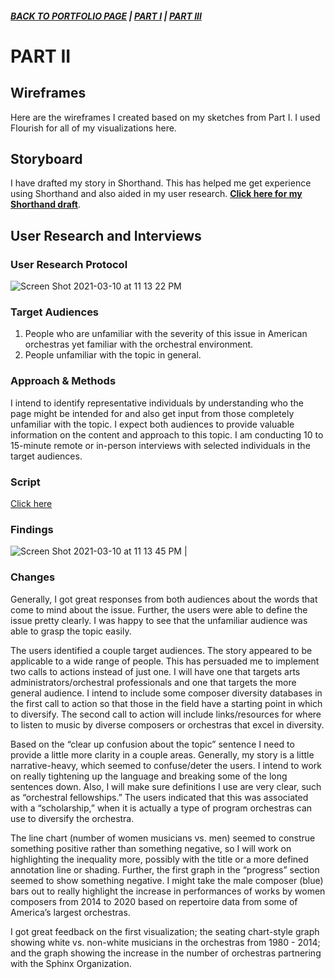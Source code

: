 ##### [**BACK TO PORTFOLIO PAGE**](/portfoliopage_main.md) | [**PART I**](/final_project_GarrettM.md) | [**PART III**](/final_project_III_GarrettM.md)


# PART II

## Wireframes

Here are the wireframes I created based on my sketches from Part I. I used Flourish for all of my visualizations here. 

<div class="flourish-embed flourish-chart" data-src="visualisation/5490978"><script src="https://public.flourish.studio/resources/embed.js"></script></div>

<div class="flourish-embed flourish-parliament" data-src="visualisation/5473114"><script src="https://public.flourish.studio/resources/embed.js"></script></div>

<div class="flourish-embed flourish-chart" data-src="visualisation/5480533"><script src="https://public.flourish.studio/resources/embed.js"></script></div>

<div class="flourish-embed flourish-chart" data-src="visualisation/5492722"><script src="https://public.flourish.studio/resources/embed.js"></script></div>

<div class="flourish-embed flourish-chart" data-src="visualisation/5492226"><script src="https://public.flourish.studio/resources/embed.js"></script></div>

<div class="flourish-embed flourish-chart" data-src="visualisation/5492988"><script src="https://public.flourish.studio/resources/embed.js"></script></div>

## Storyboard
I have drafted my story in Shorthand. This has helped me get experience using Shorthand and also aided in my user research.
[**Click here for my Shorthand draft**](https://preview.shorthand.com/cpN7M2kraAbAWj46).

## User Research and Interviews
### User Research Protocol

![Screen Shot 2021-03-10 at 11 13 22 PM](https://user-images.githubusercontent.com/78331869/110739451-34f44780-81ff-11eb-9360-48ef0d61f510.png)

### Target Audiences
1) People who are unfamiliar with the severity of this issue in American orchestras yet familiar with the orchestral environment.
2) People unfamiliar with the topic in general.

### Approach & Methods
I intend to identify representative individuals by understanding who the page might be intended for and also get input from those completely unfamiliar with the topic. I expect both audiences to provide valuable information on the content and approach to this topic. I am conducting 10 to 15-minute remote or in-person interviews with selected individuals in the target audiences.

### Script
[Click here](/UserResearch_Script.md)

### Findings
 ![Screen Shot 2021-03-10 at 11 13 45 PM](https://user-images.githubusercontent.com/78331869/110739501-505f5280-81ff-11eb-9f0b-ff1aad11c869.png)
                                                                                                                                                                                                                                                         |

### Changes


Generally, I got great responses from both audiences about the words that come to mind about the issue. Further, the users were able to define the issue pretty clearly. I was happy to see that the unfamiliar audience was able to grasp the topic easily.


The users identified a couple target audiences. The story appeared to be applicable to a wide range of people. This has persuaded me to implement two calls to actions instead of just one. I will have one that targets arts administrators/orchestral professionals and one that targets the more general audience. I intend to include some composer diversity databases in the first call to action so that those in the field have a starting point in which to diversify. The second call to action will include links/resources for where to listen to music by diverse composers or orchestras that excel in diversity.


Based on the “clear up confusion about the topic” sentence I need to provide a little more clarity in a couple areas. Generally, my story is a little narrative-heavy, which seemed to confuse/deter the users. I intend to work on really tightening up the language and breaking some of the long sentences down. Also, I will make sure definitions I use are very clear, such as “orchestral fellowships.” The users indicated that this was associated with a “scholarship,” when it is actually a type of program orchestras can use to diversify the orchestra.


The line chart (number of women musicians vs. men) seemed to construe something positive rather than something negative, so I will work on highlighting the inequality more, possibly with the title or a more defined annotation line or shading. Further, the first graph in the “progress” section seemed to show something negative. I might take the male composer (blue) bars out to really highlight the increase in performances of works by women composers from 2014 to 2020 based on repertoire data from some of America’s largest orchestras.


I got great feedback on the first visualization; the seating chart-style graph showing white vs. non-white musicians in the orchestras from 1980 - 2014; and the graph showing the increase in the number of orchestras partnering with the Sphinx Organization. 









